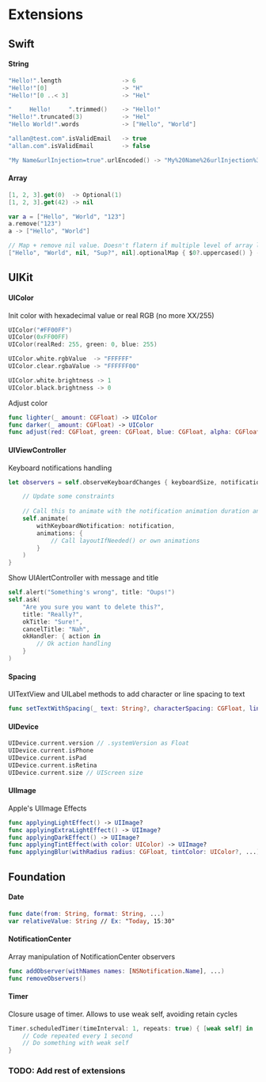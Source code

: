 
# Extensions

## Swift

#### String

```swift
"Hello!".length                 -> 6
"Hello!"[0]                     -> "H"
"Hello!"[0 ..< 3]               -> "Hel"

"     Hello!     ".trimmed()    -> "Hello!"
"Hello!".truncated(3)           -> "Hel"
"Hello World!".words            -> ["Hello", "World"]

"allan@test.com".isValidEmail   -> true
"allan.com".isValidEmail        -> false

"My Name&urlInjection=true".urlEncoded() -> "My%20Name%26urlInjection%3Dtrue"
```

#### Array

```swift
[1, 2, 3].get(0)  -> Optional(1)
[1, 2, 3].get(42) -> nil

var a = ["Hello", "World", "123"]
a.remove("123")
a -> ["Hello", "World"]

// Map + remove nil value. Doesn't flatern if multiple level of array like flatMap
["Hello", "World", nil, "Sup?", nil].optionalMap { $0?.uppercased() } -> ["HELLO", "WORLD", "SUP?"]
```

## UIKit

#### UIColor

Init color with hexadecimal value or real RGB (no more XX/255)

```swift
UIColor("#FF00FF")
UIColor(0xFF00FF)
UIColor(realRed: 255, green: 0, blue: 255)

UIColor.white.rgbValue  -> "FFFFFF"
UIColor.clear.rgbaValue -> "FFFFFF00"

UIColor.white.brightness -> 1
UIColor.black.brightness -> 0
```

Adjust color

```swift
func lighter(_ amount: CGFloat) -> UIColor
func darker(_ amount: CGFloat) -> UIColor
func adjust(red: CGFloat, green: CGFloat, blue: CGFloat, alpha: CGFloat) -> UIColor
```

#### UIViewController

Keyboard notifications handling

```swift
let observers = self.observeKeyboardChanges { keyboardSize, notification in

    // Update some constraints
    
    // Call this to animate with the notification animation duration and options
    self.animate(
        withKeyboardNotification: notification,
        animations: {
            // Call layoutIfNeeded() or own animations
        }
    )
}
```

Show UIAlertController with message and title

```swift
self.alert("Something's wrong", title: "Oups!")
self.ask(
    "Are you sure you want to delete this?",
    title: "Really?",
    okTitle: "Sure!",
    cancelTitle: "Nah",
    okHandler: { action in
        // Ok action handling
    }
)
```

#### Spacing

UITextView and UILabel methods to add character or line spacing to text

```swift
func setTextWithSpacing(_ text: String?, characterSpacing: CGFloat, lineSpacing: CGFloat, ...)
```

#### UIDevice

```swift
UIDevice.current.version // .systemVersion as Float
UIDevice.current.isPhone
UIDevice.current.isPad
UIDevice.current.isRetina
UIDevice.current.size // UIScreen size
```

#### UIImage

Apple's UIImage Effects

```swift
func applyingLightEffect() -> UIImage?
func applyingExtraLightEffect() -> UIImage?
func applyingDarkEffect() -> UIImage?
func applyingTintEffect(with color: UIColor) -> UIImage?
func applyingBlur(withRadius radius: CGFloat, tintColor: UIColor?, ...) -> UIImage?
```

## Foundation

#### Date

```swift
func date(from: String, format: String, ...)
var relativeValue: String // Ex: "Today, 15:30"
```

#### NotificationCenter

Array manipulation of NotificationCenter observers

```swift
func addObserver(withNames names: [NSNotification.Name], ...)
func removeObservers()
```

#### Timer

Closure usage of timer. Allows to use weak self, avoiding retain cycles

```swift
Timer.scheduledTimer(timeInterval: 1, repeats: true) { [weak self] in
    // Code repeated every 1 second
    // Do something with weak self
}
```

### TODO: Add rest of extensions
